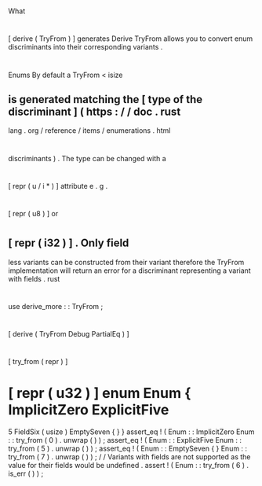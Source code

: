#
What
#
[
derive
(
TryFrom
)
]
generates
Derive
TryFrom
allows
you
to
convert
enum
discriminants
into
their
corresponding
variants
.
#
#
Enums
By
default
a
TryFrom
<
isize
>
is
generated
matching
the
[
type
of
the
discriminant
]
(
https
:
/
/
doc
.
rust
-
lang
.
org
/
reference
/
items
/
enumerations
.
html
#
discriminants
)
.
The
type
can
be
changed
with
a
#
[
repr
(
u
/
i
*
)
]
attribute
e
.
g
.
#
[
repr
(
u8
)
]
or
#
[
repr
(
i32
)
]
.
Only
field
-
less
variants
can
be
constructed
from
their
variant
therefore
the
TryFrom
implementation
will
return
an
error
for
a
discriminant
representing
a
variant
with
fields
.
rust
#
use
derive_more
:
:
TryFrom
;
#
#
[
derive
(
TryFrom
Debug
PartialEq
)
]
#
[
try_from
(
repr
)
]
#
[
repr
(
u32
)
]
enum
Enum
{
ImplicitZero
ExplicitFive
=
5
FieldSix
(
usize
)
EmptySeven
{
}
}
assert_eq
!
(
Enum
:
:
ImplicitZero
Enum
:
:
try_from
(
0
)
.
unwrap
(
)
)
;
assert_eq
!
(
Enum
:
:
ExplicitFive
Enum
:
:
try_from
(
5
)
.
unwrap
(
)
)
;
assert_eq
!
(
Enum
:
:
EmptySeven
{
}
Enum
:
:
try_from
(
7
)
.
unwrap
(
)
)
;
/
/
Variants
with
fields
are
not
supported
as
the
value
for
their
fields
would
be
undefined
.
assert
!
(
Enum
:
:
try_from
(
6
)
.
is_err
(
)
)
;
